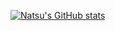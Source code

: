[![Natsu's GitHub stats](https://github-readme-stats.vercel.app/api?username=natsu2013&count_private=true&show_icons=true&theme=onedark)](https://github.com/anuraghazra/github-readme-stats)


  
